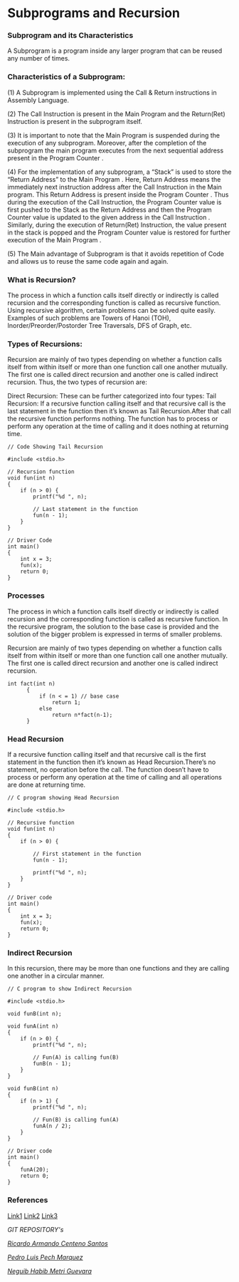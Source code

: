 # Subprograms and Recursion
### Subprogram and its Characteristics
A Subprogram is a program inside any larger program that can be reused any number of times.
### Characteristics of a Subprogram:
(1) A Subprogram is implemented using the Call & Return instructions in Assembly Language.

(2) The Call Instruction is present in the Main Program and the Return(Ret) Instruction is present in the subprogram itself.


(3) It is important to note that the Main Program is suspended during the execution of any subprogram. Moreover, after the completion of the subprogram the main program executes from the next sequential address present in the Program Counter .


(4) For the implementation of any subprogram, a “Stack” is used to store the “Return Address” to the Main Program . Here, Return Address means the immediately next instruction address after the Call Instruction in the Main program. This Return Address is present inside the Program Counter . Thus during the execution of the Call Instruction, the Program Counter value is first pushed to the Stack as the Return Address and then the Program Counter value is updated to the given address in the Call Instruction . Similarly, during the execution of Return(Ret) Instruction, the value present in the stack is popped and the Program Counter value is restored for further execution of the Main Program .


(5) The Main advantage of Subprogram is that it avoids repetition of Code and allows us to reuse the same code again and again.

### What is Recursion?
The process in which a function calls itself directly or indirectly is called recursion and the corresponding function is called as recursive function. Using recursive algorithm, certain problems can be solved quite easily. Examples of such problems are Towers of Hanoi (TOH), Inorder/Preorder/Postorder Tree Traversals, DFS of Graph, etc.

### Types of Recursions:
Recursion are mainly of two types depending on whether a function calls itself from within itself or more than one function call one another mutually. The first one is called direct recursion and another one is called indirect recursion. Thus, the two types of recursion are:


Direct Recursion: These can be further categorized into four types:
Tail Recursion: If a recursive function calling itself and that recursive call is the last statement in the function then it’s known as Tail Recursion.After that call the recursive function performs nothing. The function has to process or perform any operation at the time of calling and it does nothing at returning time.

```
// Code Showing Tail Recursion 
  
#include <stdio.h> 
  
// Recursion function 
void fun(int n) 
{ 
    if (n > 0) { 
        printf("%d ", n); 
  
        // Last statement in the function 
        fun(n - 1); 
    } 
} 
  
// Driver Code 
int main() 
{ 
    int x = 3; 
    fun(x); 
    return 0; 
} 
```
### Processes       

The process in which a function calls itself directly or indirectly is called recursion and the corresponding function is called as recursive function. In the recursive program, the solution to the base case is provided and the solution of the bigger problem is expressed in terms of smaller problems.

Recursion are mainly of two types depending on whether a function calls itself from within itself or more than one function call one another mutually. The first one is called direct recursion and another one is called indirect recursion.

```
int fact(int n)
      {
          if (n < = 1) // base case
              return 1;
          else    
              return n*fact(n-1);    
      }

```


### Head Recursion

If a recursive function calling itself and that recursive call is the first statement in the function then it’s known as Head Recursion.There’s no statement, no operation before the call. The function doesn’t have to process or perform any operation at the time of calling and all operations are done at returning time.
```
// C program showing Head Recursion 
  
#include <stdio.h> 
  
// Recursive function 
void fun(int n) 
{ 
    if (n > 0) { 
  
        // First statement in the function 
        fun(n - 1); 
  
        printf("%d ", n); 
    } 
} 
  
// Driver code 
int main() 
{ 
    int x = 3; 
    fun(x); 
    return 0; 
} 

```
### Indirect Recursion
 In this recursion, there may be more than one functions and they are calling one another in a circular manner.
```
// C program to show Indirect Recursion 
  
#include <stdio.h> 
  
void funB(int n); 
  
void funA(int n) 
{ 
    if (n > 0) { 
        printf("%d ", n); 
  
        // Fun(A) is calling fun(B) 
        funB(n - 1); 
    } 
} 
  
void funB(int n) 
{ 
    if (n > 1) { 
        printf("%d ", n); 
  
        // Fun(B) is calling fun(A) 
        funA(n / 2); 
    } 
} 
  
// Driver code 
int main() 
{ 
    funA(20); 
    return 0; 
}
```
### References 
[Link1](https://www.geeksforgeeks.org/subprogram-and-its-characteristics/)
[Link2](https://www.csee.umbc.edu/portal/help/oracle8/server.815/a67842/07_subs.htm)
[Link3](https://docs.oracle.com/cd/A57673_01/DOC/server/doc/PLS23/ch7.htm)

*GIT REPOSITORY's*
	
[*Ricardo Armando Centeno Santos*](https://github.com/ricardocenteno18/introstructureprog/blob/master/introstructureprog.md)
				
[*Pedro Luis Pech Marquez*](https://github.com/pedropech2001/markdown/blob/master/subprogram3.md)

[*Neguib Habib Metri Guevara*](https://github.com/Neguib-Metri/introstructureprog/blob/master/Markdown3.md)
    
